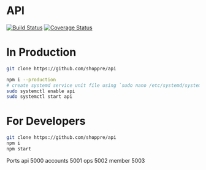 # API

[![Build Status](https://drone.shoppre.com/api/badges/shoppre/api/status.svg)](https://drone.shoppre.com/shoppre/api) [![Coverage Status](https://coveralls.io/repos/github/shoppre/api/badge.svg?t=3LfehZ)](https://coveralls.io/github/shoppre/api)
# In Production
```sh
git clone https://github.com/shoppre/api

npm i --production
# create systemd service unit file using `sudo nano /etc/systemd/system/api.service`
sudo systemctl enable api
sudo systemctl start api
```

# For Developers

```sh
git clone https://github.com/shoppre/api
npm i
npm start
```

Ports
api 5000
accounts 5001
ops 5002
member 5003
